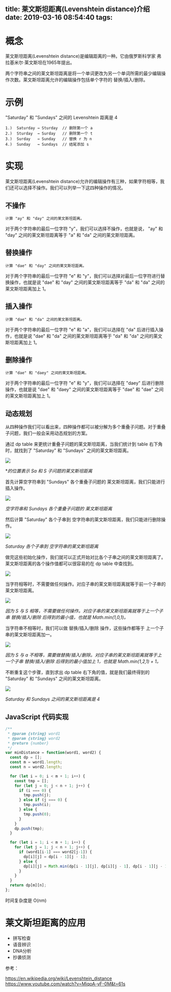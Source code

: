 title: 莱文斯坦距离(Levenshtein distance)介绍
date: 2019-03-16 08:54:40
tags:
---

# 概念

莱文斯坦距离(Levenshtein distance)是编辑距离的一种。它由俄罗斯科学家 弗拉基米尔·莱文斯坦在1965年提出。

两个字符串之间的莱文斯坦距离是将一个单词更改为另一个单词所需的最少编辑操作次数。莱文斯坦距离允许的编辑操作包括单个字符的 替换/插入/删除。

# 示例

"Saturday" 和 "Sundays" 之间的 Levenshtein 距离是 4

```
1.)  Saturday → Sturday  // 删除第一个 a
2.)  Sturday  → Surday   // 删除第一个 t
3.)  Surday   → Sunday   // 替换 r 为 n
4.)  Sunday   → Sundays  // 结尾添加 s
```

# 实现

莱文斯坦距离(Levenshtein distance)允许的编辑操作有三种，如果字符相等，我们还可以选择不操作。我们可以列举一下这四种操作的情况。

## 不操作

```
计算 "ay" 和 "day" 之间的莱文斯坦距离。
```

对于两个字符串的最后一位字符 "y"，我们可以选择不操作，也就是说，
"ay" 和 "day" 之间的莱文斯坦距离等于 "a" 和 "da" 之间的莱文斯坦距离。

## 替换操作

```
计算 "dae" 和 "day" 之间的莱文斯坦距离。
```

对于两个字符串的最后一位字符 "e" 和 "y"，我们可以选择对最后一位字符进行替换操作，也就是说
"dae" 和 "day" 之间的莱文斯坦距离等于 "da" 和 "da" 之间的莱文斯坦距离加上 1。

## 插入操作

```
计算 "dae" 和 "da" 之间的莱文斯坦距离。
```

对于两个字符串的最后一位字符 "e" 和 "a"，我们可以选择在 "da" 后进行插入操作，也就是说
"dae" 和 "da" 之间的莱文斯坦距离等于 "da" 和 "da" 之间的莱文斯坦距离加上 1。

## 删除操作

```
计算 "dae" 和 "daey" 之间的莱文斯坦距离。
```

对于两个字符串的最后一位字符 "e" 和 "y"，我们可以选择在 "daey" 后进行删除操作，也就是说
"dae" 和 "daey" 之间的莱文斯坦距离等于 "dae" 和 "dae" 之间的莱文斯坦距离加上 1。

## 动态规划

从四种操作我们可以看出来，四种操作都可以被分解为多个重叠子问题。对于重叠子问题，我们一般会采用动态规划的方案。

通过 dp table 来更统计重叠子问题的莱文斯坦距离，当我们统计到 table 右下角时，就找到了 "Saturday" 和 "Sundays" 之间的莱文斯坦距离。

![](https://i.loli.net/2019/03/16/5c8c4a2a0d332.jpg)

**的位置表示 Sa 和 S 子问题的莱文斯坦距离*

首先计算空字符串到 "Sundays" 各个重叠子问题的 莱文斯坦距离，我们只能进行插入操作。

![](https://i.loli.net/2019/03/16/5c8c4a29a6f69.jpg)

*空字符串和 Sundays 各个重叠子问题的 莱文斯坦距离*

然后计算 "Saturday" 各个子串到 空字符串的莱文斯坦距离，我们只能进行删除操作。

![](https://i.loli.net/2019/03/16/5c8c4a2930cbe.jpg)

*Saturday 各个子串到 空字符串的莱文斯坦距离*

做完这些初始化操作，我们就可以正式开始对比各个子串之间的莱文斯坦距离了。莱文斯坦距离的各个操作值都可以很容易的在 dp table 中查找到。

![](https://i.loli.net/2019/03/16/5c8c4a28a0d59.jpg)

当字符相等时，不需要做任何操作。对应子串的莱文斯坦距离就等于前一个子串的莱文斯坦距离。

![](https://i.loli.net/2019/03/16/5c8c4a28746b4.jpg)

*因为 S 与 S 相等，不需要做任何操作。对应子串的莱文斯坦距离就等于上一个子串  替换/插入/删除 后得到的最小值，也就是 Math.min(1,0,1)。*

当字符串不相等时，我们可以做 替换/插入/删除 操作，这些操作都等于 上一个子串的莱文斯坦距离加一。

![](https://i.loli.net/2019/03/16/5c8c4a282ef0d.jpg)

*因为 S 与 a 不相等，需要做替换/插入/删除。对应子串的莱文斯坦距离就等于上一个子串  替换/插入/删除 后得到的最小值加上 1，也就是 Math.min(1,2,1) + 1。*

不断重复这个步骤，直到求出 dp table 右下角的值，就是我们最终得到的 "Saturday" 和 "Sundays" 之间的莱文斯坦距离。

![](https://i.loli.net/2019/03/16/5c8c4a27736b3.jpg)

*Saturday 和 Sundays 之间的莱文斯坦距离是 4*

## JavaScript 代码实现

```js
/**
 * @param {string} word1
 * @param {string} word2
 * @return {number}
 */
var minDistance = function(word1, word2) {
  const dp = [];
  const m = word1.length;
  const n = word2.length;

  for (let i = 0; i < m + 1; i++) {
    const tmp = [];
    for (let j = 0; j < n + 1; j++) {
      if (i === 0) {
        tmp.push(j);
      } else if (j === 0) {
        tmp.push(i);
      } else {
        tmp.push(0);
      }
    }
    dp.push(tmp);
  }

  for (let i = 1; i < m + 1; i++) {
    for (let j = 1; j < n + 1; j++) {
      if (word1[i-1] === word2[j-1]) {
        dp[i][j] = dp[i - 1][j - 1];
      } else {
        dp[i][j] = Math.min(dp[i - 1][j], dp[i][j - 1], dp[i - 1][j - 1]) + 1;
      }
    }
  }
  return dp[m][n];
};
```

时间复杂度是 O(nm)

# 莱文斯坦距离的应用

- 拼写检查
- 语音辨识
- DNA分析
- 抄袭侦测

参考：

https://en.wikipedia.org/wiki/Levenshtein_distance
https://www.youtube.com/watch?v=MiqoA-yF-0M&t=61s
